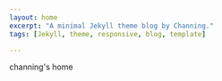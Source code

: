 ```yaml
---
layout: home
excerpt: "A minimal Jekyll theme blog by Channing."
tags: [Jekyll, theme, responsive, blog, template]

---
```

channing's home



<!-- image:
  feature: NYR_3815_0004.jpg
  credit: Channing's pic
  creditlink: https://github.com/jincan39/jincan39.github.io/blob/master/images/NYR_3815_0004.jpg
 -->




<!--image:-->
<!--  feature: sample-image-1.jpg-->
<!--  credit: WeGraphics-->
<!--  creditlink: http://wegraphics.net/downloads/free-ultimate-blurred-background-pack/-->
